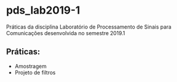 # pds_lab2019-1

Práticas da disciplina Laboratório de Processamento de Sinais para Comunicações desenvolvida no semestre 2019.1

## Práticas:

- Amostragem
- Projeto de filtros
